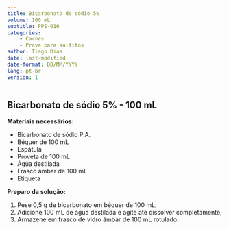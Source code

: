 ```yaml
---
title: Bicarbonato de sódio 5%
volume: 100 mL
subtitle: PPS-016
categories:
    - Carnes
    - Prova para sulfitos
author: Tiago Dias
date: last-modified
date-format: DD/MM/YYYY
lang: pt-br
version: 1
---
```


## Bicarbonato de sódio 5% - 100 mL

**Materiais necessários:**

- Bicarbonato de sódio P.A.
- Béquer de 100 mL
- Espátula
- Proveta de 100 mL
- Água destilada
- Frasco âmbar de 100 mL
- Etiqueta

**Preparo da solução:**

1. Pese 0,5 g de bicarbonato em béquer de 100 mL;
2. Adicione 100 mL de água destilada e agite até dissolver completamente;
3. Armazene em frasco de vidro âmbar de 100 mL rotulado.
